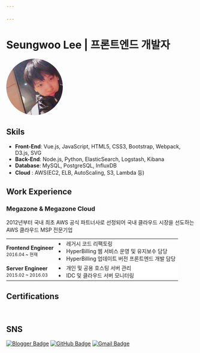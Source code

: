 ```yaml
---

---
```


# Seungwoo Lee | 프론트엔드 개발자

<img src="./img/profile.jpeg" width="30%" height="30%" style="border-radius:50% !important">

## Skils

* __Front-End__: Vue.js, JavaScript, HTML5, CSS3, Bootstrap, Webpack, D3.js, SVG
* __Back-End__: Node.js,  Python, ElasticSearch, Logstash, Kibana
* __Database__: MySQL, PostgreSQL, InfluxDB
* __Cloud__ : AWS(EC2, ELB, AutoScaling, S3, Lambda 등)

## Work Experience

<h3>
    Megazone & Megazone Cloud
</h3>
<p style="margin-bottom:0;">
    2012년부터 국내 최초 AWS 공식 파트너사로 선정되어 국내 클라우드 시장을 선도하는 AWS 클라우드 MSP 전문기업
</p>
<table class="about">
    <tbody>
        <tr>
            <td style="padding-left:0;">
                <b>Frontend Engineer</b><br>
                <small>2016.04 ~ 현재</small>
            </td>
            <td>
                <li>레거시 코드 리팩토링</li>
                <li>HyperBilling 웹 서비스 운영 및 유지보수 담당</li>
                <li>HyperBilling 업데이트 버전 프론트엔드 개발 담당</li>
            </td>
        </tr>
        <tr>
            <td style="padding-left:0;">
                <b>Server Engineer</b><br>
                <small>2015.02 ~ 2016.03</small>
            </td>
            <td>
                <li>개인 및 공용 호스팅 서버 관리</li>
                <li>IDC 및 클라우드 서버 모니터링</li>
            </td>
        </tr>
    </tbody>
</table>
<style>
table.about tr,
table.about td {
    border: none;
}
table.about tr:nth-child(2n) {
    background-color: #fff;
}
</style>

## Certifications

<div style="display:block;content:'';clear:both;padding:0.5rem;"></div>
<div
    data-iframe-width="150"
    data-iframe-height="270"
    data-share-badge-id="3a1147d3-61a2-4c44-bb43-8f5d502fec0e"
    data-share-badge-host="https://www.credly.com">
</div>
<script type="text/javascript" async src="//cdn.credly.com/assets/utilities/embed.js"></script>
<div
    data-iframe-width="150"
    data-iframe-height="270"
    data-share-badge-id="a7028ea2-c50c-4444-90d7-9c0b124253a1"
    data-share-badge-host="https://www.credly.com">
</div>
<script type="text/javascript" async src="//cdn.credly.com/assets/utilities/embed.js"></script>

<!-- [![AWS Certified Solutions Architect – Associate](https://images.credly.com/size/340x340/images/4bc21d8b-4afe-4fbd-9a90-a9de8bf7b240/AWS-SolArchitect-Associate-2020.png)](https://www.credly.com/badges/a7028ea2-c50c-4444-90d7-9c0b124253a1/public_url)
[![AWS Certified Developer – Associate](https://images.credly.com/size/340x340/images/598f6ac6-2dbd-4394-8ae4-943b2f4c43ea/AWS-Developer-Associate-2020.png)](https://www.credly.com/badges/3a1147d3-61a2-4c44-bb43-8f5d502fec0e/public_url) -->

## SNS

[![Blogger Badge](https://img.shields.io/badge/-Blog-FF5722?style=flat-square&logo=Blogger&logoColor=white)](https://seungwoo321.github.io/)
[![GitHub Badge](https://img.shields.io/badge/-GitHub-181717?style=flat&logo=GitHub&logoColor=white)](https://github.com/Seungwoo321)
[![Gmail Badge](https://img.shields.io/badge/-seungwoo321@gmail.com-EA4335?style=flat-square&logo=Gmail&logoColor=white)](mailto:seungwoo321@gmail.com)

 <!-- <img src="./img/fire.png" style="width:100px; height:100px;"> -->